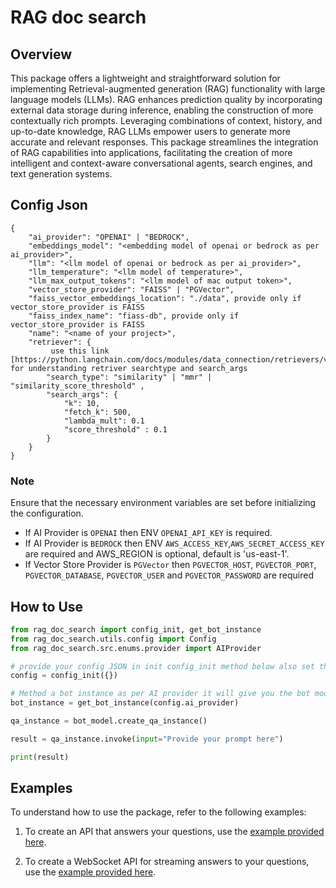 # RAG doc search

## Overview
This package offers a lightweight and straightforward solution for implementing Retrieval-augmented generation (RAG) functionality with large language models (LLMs). RAG enhances prediction quality by incorporating external data storage during inference, enabling the construction of more contextually rich prompts. Leveraging combinations of context, history, and up-to-date knowledge, RAG LLMs empower users to generate more accurate and relevant responses. This package streamlines the integration of RAG capabilities into applications, facilitating the creation of more intelligent and context-aware conversational agents, search engines, and text generation systems.

## Config Json
```
{
    "ai_provider": "OPENAI" | "BEDROCK",
    "embeddings_model": "<embedding model of openai or bedrock as per ai_provider>",
    "llm": "<llm model of openai or bedrock as per ai_provider>",
    "llm_temperature": "<llm model of temperature>",
    "llm_max_output_tokens": "<llm model of mac output token>",
    "vector_store_provider": "FAISS" | "PGVector",
    "faiss_vector_embeddings_location": "./data", provide only if vector_store_provider is FAISS
    "faiss_index_name": "fiass-db", provide only if vector_store_provider is FAISS
    "name": "<name of your project>",
    "retriever": {
         use this link [https://python.langchain.com/docs/modules/data_connection/retrievers/vectorstore] for understanding retriver searchtype and search_args
        "search_type": "similarity" | "mmr" | "similarity_score_threshold" ,
        "search_args": {
            "k": 10,
            "fetch_k": 500, 
            "lambda_mult": 0.1 
            "score_threshold" : 0.1
        }
    }
}
```

### Note
Ensure that the necessary environment variables are set before initializing the configuration.

- If AI Provider is `OPENAI` then ENV `OPENAI_API_KEY` is required.
- If AI Provider is `BEDROCK` then ENV `AWS_ACCESS_KEY`,`AWS_SECRET_ACCESS_KEY` are required and AWS_REGION is optional, default is 'us-east-1'.
- If Vector Store Provider is `PGVector` then `PGVECTOR_HOST`, `PGVECTOR_PORT`,  `PGVECTOR_DATABASE`,  `PGVECTOR_USER` and `PGVECTOR_PASSWORD` are required

## How to Use
```python
from rag_doc_search import config_init, get_bot_instance
from rag_doc_search.utils.config import Config
from rag_doc_search.src.enums.provider import AIProvider

# provide your config JSON in init config_init method below also set the required ENV as mentioned in Note
config = config_init({})

# Method a bot instance as per AI provider it will give you the bot model for BedRock or for OpenAI
bot_instance = get_bot_instance(config.ai_provider)

qa_instance = bot_model.create_qa_instance()

result = qa_instance.invoke(input="Provide your prompt here")

print(result)

```

## Examples

To understand how to use the package, refer to the following examples:

1. To create an API that answers your questions, use the [example provided here](./examples/qna_api_example.py).

2. To create a WebSocket API for streaming answers to your questions, use the [example provided here](./examples/qna_stream_websocket_example.py).
